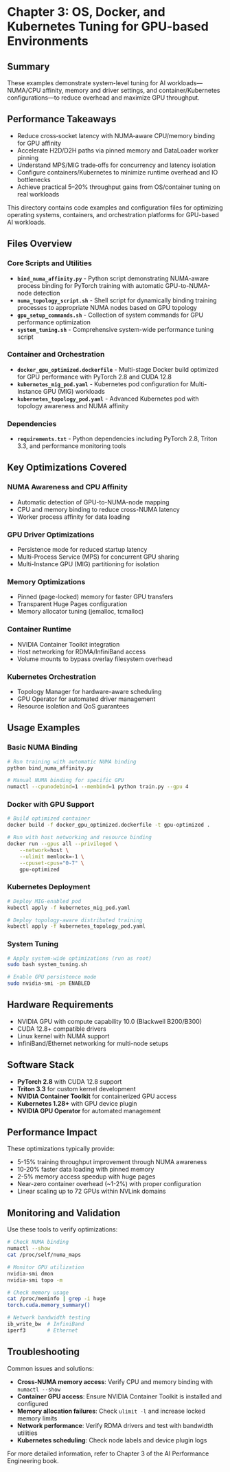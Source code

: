 # Chapter 3: OS, Docker, and Kubernetes Tuning for GPU-based Environments

## Summary
These examples demonstrate system-level tuning for AI workloads—NUMA/CPU affinity, memory and driver settings, and container/Kubernetes configurations—to reduce overhead and maximize GPU throughput.

## Performance Takeaways
- Reduce cross‑socket latency with NUMA‑aware CPU/memory binding for GPU affinity
- Accelerate H2D/D2H paths via pinned memory and DataLoader worker pinning
- Understand MPS/MIG trade‑offs for concurrency and latency isolation
- Configure containers/Kubernetes to minimize runtime overhead and IO bottlenecks
- Achieve practical 5–20% throughput gains from OS/container tuning on real workloads

This directory contains code examples and configuration files for optimizing operating systems, containers, and orchestration platforms for GPU-based AI workloads.

## Files Overview

### Core Scripts and Utilities

- **`bind_numa_affinity.py`** - Python script demonstrating NUMA-aware process binding for PyTorch training with automatic GPU-to-NUMA-node detection
- **`numa_topology_script.sh`** - Shell script for dynamically binding training processes to appropriate NUMA nodes based on GPU topology
- **`gpu_setup_commands.sh`** - Collection of system commands for GPU performance optimization
- **`system_tuning.sh`** - Comprehensive system-wide performance tuning script

### Container and Orchestration

- **`docker_gpu_optimized.dockerfile`** - Multi-stage Docker build optimized for GPU performance with PyTorch 2.8 and CUDA 12.8
- **`kubernetes_mig_pod.yaml`** - Kubernetes pod configuration for Multi-Instance GPU (MIG) workloads
- **`kubernetes_topology_pod.yaml`** - Advanced Kubernetes pod with topology awareness and NUMA affinity

### Dependencies

- **`requirements.txt`** - Python dependencies including PyTorch 2.8, Triton 3.3, and performance monitoring tools

## Key Optimizations Covered

### NUMA Awareness and CPU Affinity
- Automatic detection of GPU-to-NUMA-node mapping
- CPU and memory binding to reduce cross-NUMA latency
- Worker process affinity for data loading

### GPU Driver Optimizations
- Persistence mode for reduced startup latency
- Multi-Process Service (MPS) for concurrent GPU sharing
- Multi-Instance GPU (MIG) partitioning for isolation

### Memory Optimizations
- Pinned (page-locked) memory for faster GPU transfers
- Transparent Huge Pages configuration
- Memory allocator tuning (jemalloc, tcmalloc)

### Container Runtime
- NVIDIA Container Toolkit integration
- Host networking for RDMA/InfiniBand access
- Volume mounts to bypass overlay filesystem overhead

### Kubernetes Orchestration
- Topology Manager for hardware-aware scheduling
- GPU Operator for automated driver management
- Resource isolation and QoS guarantees

## Usage Examples

### Basic NUMA Binding
```bash
# Run training with automatic NUMA binding
python bind_numa_affinity.py

# Manual NUMA binding for specific GPU
numactl --cpunodebind=1 --membind=1 python train.py --gpu 4
```

### Docker with GPU Support
```bash
# Build optimized container
docker build -f docker_gpu_optimized.dockerfile -t gpu-optimized .

# Run with host networking and resource binding
docker run --gpus all --privileged \
    --network=host \
    --ulimit memlock=-1 \
    --cpuset-cpus="0-7" \
    gpu-optimized
```

### Kubernetes Deployment
```bash
# Deploy MIG-enabled pod
kubectl apply -f kubernetes_mig_pod.yaml

# Deploy topology-aware distributed training
kubectl apply -f kubernetes_topology_pod.yaml
```

### System Tuning
```bash
# Apply system-wide optimizations (run as root)
sudo bash system_tuning.sh

# Enable GPU persistence mode
sudo nvidia-smi -pm ENABLED
```

## Hardware Requirements

- NVIDIA GPU with compute capability 10.0 (Blackwell B200/B300)
- CUDA 12.8+ compatible drivers
- Linux kernel with NUMA support
- InfiniBand/Ethernet networking for multi-node setups

## Software Stack

- **PyTorch 2.8** with CUDA 12.8 support
- **Triton 3.3** for custom kernel development
- **NVIDIA Container Toolkit** for containerized GPU access
- **Kubernetes 1.28+** with GPU device plugin
- **NVIDIA GPU Operator** for automated management

## Performance Impact

These optimizations typically provide:
- 5-15% training throughput improvement through NUMA awareness
- 10-20% faster data loading with pinned memory
- 2-5% memory access speedup with huge pages
- Near-zero container overhead (~1-2%) with proper configuration
- Linear scaling up to 72 GPUs within NVLink domains

## Monitoring and Validation

Use these tools to verify optimizations:
```bash
# Check NUMA binding
numactl --show
cat /proc/self/numa_maps

# Monitor GPU utilization
nvidia-smi dmon
nvidia-smi topo -m

# Check memory usage
cat /proc/meminfo | grep -i huge
torch.cuda.memory_summary()

# Network bandwidth testing
ib_write_bw  # InfiniBand
iperf3       # Ethernet
```

## Troubleshooting

Common issues and solutions:
- **Cross-NUMA memory access**: Verify CPU and memory binding with `numactl --show`
- **Container GPU access**: Ensure NVIDIA Container Toolkit is installed and configured
- **Memory allocation failures**: Check `ulimit -l` and increase locked memory limits
- **Network performance**: Verify RDMA drivers and test with bandwidth utilities
- **Kubernetes scheduling**: Check node labels and device plugin logs

For more detailed information, refer to Chapter 3 of the AI Performance Engineering book.

